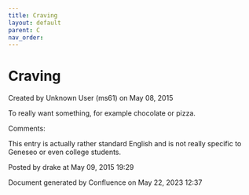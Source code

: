 ```yaml
---
title: Craving
layout: default
parent: C
nav_order:
---
```


# Craving

Created by  Unknown User (ms61) on May 08, 2015

To really want something, for example chocolate or pizza.

Comments:

This entry is actually rather standard English and is not really specific to Geneseo or even college students.

Posted by drake at May 09, 2015 19:29

Document generated by Confluence on May 22, 2023 12:37


